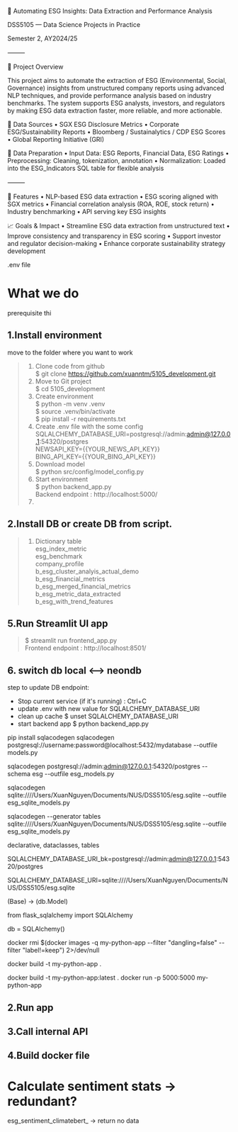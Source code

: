 🧠 Automating ESG Insights: Data Extraction and Performance Analysis

DSS5105 — Data Science Projects in Practice

Semester 2, AY2024/25

⸻

📘 Project Overview

This project aims to automate the extraction of ESG (Environmental, Social, Governance) insights from unstructured company reports using advanced NLP techniques, and provide performance analysis based on industry benchmarks. The system supports ESG analysts, investors, and regulators by making ESG data extraction faster, more reliable, and more actionable.






🧾 Data Sources
	•	SGX ESG Disclosure Metrics
	•	Corporate ESG/Sustainability Reports
	•	Bloomberg / Sustainalytics / CDP ESG Scores
	•	Global Reporting Initiative (GRI)




🧪 Data Preparation
	•	Input Data: ESG Reports, Financial Data, ESG Ratings
	•	Preprocessing: Cleaning, tokenization, annotation
	•	Normalization: Loaded into the ESG_Indicators SQL table for flexible analysis

⸻


🚀 Features
	•	NLP-based ESG data extraction
	•	ESG scoring aligned with SGX metrics
	•	Financial correlation analysis (ROA, ROE, stock return)
	•	Industry benchmarking
	•	API serving key ESG insights

 📈 Goals & Impact
	•	Streamline ESG data extraction from unstructured text
	•	Improve consistency and transparency in ESG scoring
	•	Support investor and regulator decision-making
	•	Enhance corporate sustainability strategy development

.env file






# What we do
prerequisite thi

## 1.Install environment
move to the folder where you want to work
> 1. Clone code from github  
> $ git clone https://github.com/xuanntm/5105_development.git
> 2. Move to Git project  
> $ cd 5105_development
> 3. Create environment  
> $ python -m venv .venv  
> $ source .venv/bin/activate  
> $ pip install -r requirements.txt  
> 4. Create .env file with the some config
> SQLALCHEMY_DATABASE_URI=postgresql://admin:admin@127.0.0.1:54320/postgres  
> NEWSAPI_KEY={{YOUR_NEWS_API_KEY}}  
> BING_API_KEY={{YOUR_BING_API_KEY}}  
> 5. Download model  
> $ python src/config/model_config.py
> 6. Start environment  
> $ python backend_app.py  
> Backend endpoint : http://localhost:5000/
> 7. 
## 2.Install DB or create DB from script.
> 1. Dictionary table  
> esg_index_metric  
> esg_benchmark  
> company_profile  
> b_esg_cluster_analyis_actual_demo  
> b_esg_financial_metrics  
> b_esg_merged_financial_metrics  
> b_esg_metric_data_extracted  
> b_esg_with_trend_features  

## 5.Run Streamlit UI app
> $ streamlit run frontend_app.py  
> Frontend endpoint : http://localhost:8501/


## 6. switch db local <--> neondb

step to update DB endpoint:
- Stop current service (if it's running) : Ctrl+C
- update .env with new value for SQLALCHEMY_DATABASE_URI
- clean up cache $ unset SQLALCHEMY_DATABASE_URI
- start backend app $ python backend_app.py


pip install sqlacodegen
sqlacodegen postgresql://username:password@localhost:5432/mydatabase --outfile models.py

sqlacodegen postgresql://admin:admin@127.0.0.1:54320/postgres --schema esg --outfile esg_models.py


sqlacodegen sqlite:////Users/XuanNguyen/Documents/NUS/DSS5105/esg.sqlite --outfile esg_sqlite_models.py

sqlacodegen --generator tables sqlite:////Users/XuanNguyen/Documents/NUS/DSS5105/esg.sqlite --outfile esg_sqlite_models.py


declarative, dataclasses, tables


SQLALCHEMY_DATABASE_URI_bk=postgresql://admin:admin@127.0.0.1:54320/postgres

SQLALCHEMY_DATABASE_URI=sqlite:////Users/XuanNguyen/Documents/NUS/DSS5105/esg.sqlite



(Base) -> (db.Model)

from flask_sqlalchemy import SQLAlchemy

db = SQLAlchemy()


docker rmi $(docker images -q my-python-app --filter "dangling=false" --filter "label!=keep") 2>/dev/null


docker build -t my-python-app .

docker build -t my-python-app:latest .
docker run -p 5000:5000 my-python-app




## 2.Run app
## 3.Call internal API
## 4.Build docker file

# Calculate sentiment stats -> redundant?

esg_sentiment_climatebert_ -> return no data
